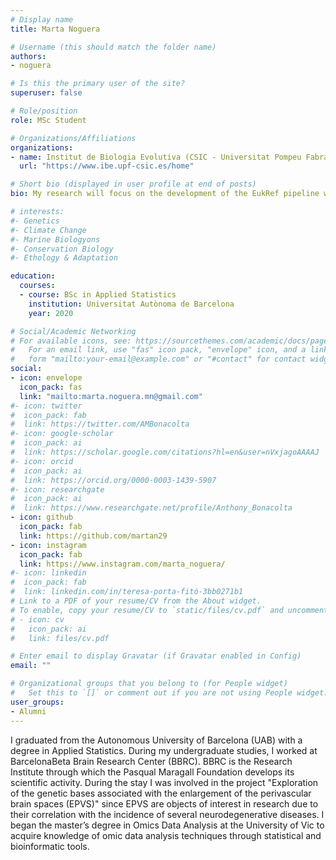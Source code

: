 ```yaml
---
# Display name
title: Marta Noguera

# Username (this should match the folder name)
authors:
- noguera

# Is this the primary user of the site?
superuser: false

# Role/position
role: MSc Student

# Organizations/Affiliations
organizations:
- name: Institut de Biologia Evolutiva (CSIC - Universitat Pompeu Fabra)
  url: "https://www.ibe.upf-csic.es/home"

# Short bio (displayed in user profile at end of posts)
bio: My research will focus on the development of the EukRef pipeline with a particular focus on developing phylogenetic tools.

# interests:
#- Genetics
#- Climate Change
#- Marine Biologyons
#- Conservation Biology
#- Ethology & Adaptation

education:
  courses:
  - course: BSc in Applied Statistics
    institution: Universitat Autònoma de Barcelona
    year: 2020

# Social/Academic Networking
# For available icons, see: https://sourcethemes.com/academic/docs/page-builder/#icons
#   For an email link, use "fas" icon pack, "envelope" icon, and a link in the
#   form "mailto:your-email@example.com" or "#contact" for contact widget.
social:
- icon: envelope
  icon_pack: fas
  link: "mailto:marta.noguera.mn@gmail.com"
#- icon: twitter
#  icon_pack: fab
#  link: https://twitter.com/AMBonacolta
#- icon: google-scholar
#  icon_pack: ai
#  link: https://scholar.google.com/citations?hl=en&user=nVxjagoAAAAJ
#- icon: orcid
#  icon_pack: ai
#  link: https://orcid.org/0000-0003-1439-5907
#- icon: researchgate
#  icon_pack: ai
#  link: https://www.researchgate.net/profile/Anthony_Bonacolta
- icon: github
  icon_pack: fab
  link: https://github.com/martan29
- icon: instagram
  icon_pack: fab
  link: https://www.instagram.com/marta_noguera/
#- icon: linkedin
#  icon_pack: fab
#  link: linkedin.com/in/teresa-porta-fitó-3bb0271b1
# Link to a PDF of your resume/CV from the About widget.
# To enable, copy your resume/CV to `static/files/cv.pdf` and uncomment the lines below.
# - icon: cv
#   icon_pack: ai
#   link: files/cv.pdf

# Enter email to display Gravatar (if Gravatar enabled in Config)
email: ""

# Organizational groups that you belong to (for People widget)
#   Set this to `[]` or comment out if you are not using People widget.
user_groups:
- Alumni
---
```


I graduated from the Autonomous University of Barcelona (UAB) with a degree in Applied Statistics. During my undergraduate studies, I worked at BarcelonaBeta Brain Research Center (BBRC). BBRC is the Research Institute through which the Pasqual Maragall Foundation develops its scientific activity. During the stay I was involved in the project "Exploration of the genetic bases associated with the enlargement of the perivascular brain spaces (EPVS)" since EPVS are objects of interest in research due to their correlation with the incidence of several neurodegenerative diseases. I began the master’s degree in Omics Data Analysis at the University of Vic to acquire knowledge of omic data analysis techniques through statistical and bioinformatic tools.
